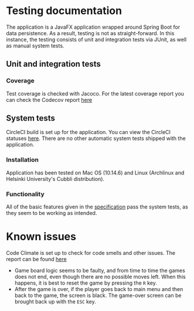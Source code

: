 # Testing documentation
The application is a JavaFX application wrapped around Spring Boot for data persistence. As a result, testing is not as straight-forward. In this instance, the testing consists of unit and integration tests via JUnit, as well as manual system tests. 

## Unit and integration tests
### Coverage
Test coverage is checked with Jacoco. For the latest coverage report you can check the Codecov report [here](https://codecov.io/gh/yusifsalam/ot-harjoitustyo)

## System tests
CircleCI build is set up for the application. You can view the CircleCI statuses [here](https://circleci.com/gh/yusifsalam/ot-harjoitustyo). There are no other automatic system tests shipped with the application. 
### Installation
Application has been tested on Mac OS (10.14.6) and Linux (Archlinux and Helsinki University's Cubbli distribution). 
### Functionality
All of the basic features given in the [specification](https://github.com/yusifsalam/ot-harjoitustyo/blob/master/documentation/specification.md) pass the system tests, as they seem to be working as intended.  

# Known issues
Code Climate is set up to check for code smells and other issues. The report can be found [here](https://codeclimate.com/github/yusifsalam/ot-harjoitustyo)
- Game board logic seems to be faulty, and from time to time the games does not end, even though there are no possible moves left. When this happens, it is best to reset the game by pressing the `R` key. 
- After the game is over, if the player goes back to main menu and then back to the game, the screen is black. The game-over screen can be brought back up with the `ESC` key. 